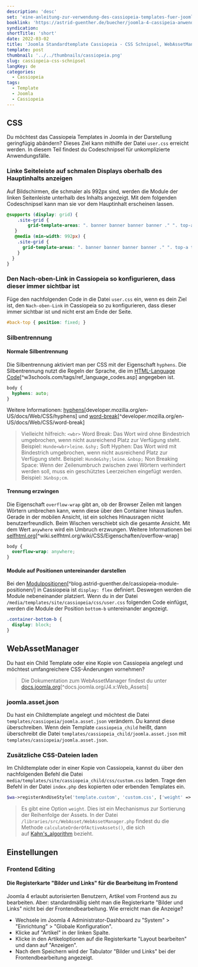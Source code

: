 ```yaml
---
description: 'desc'
set: 'eine-anleitung-zur-verwendung-des-cassiopeia-templates-fuer-joomla-4-themen'
booklink: 'https://astrid-guenther.de/buecher/joomla-4-cassipeia-anwenden'
syndication:
shortTitle: 'short'
date: 2022-03-02
title: 'Joomla Standardtemplate Cassiopeia - CSS Schnipsel, WebAssetManager und nützliche Einstellungen'
template: post
thumbnail: '../../thumbnails/cassiopeia.png'
slug: cassiopeia-css-schnipsel
langKey: de
categories:
  - Cassiopeia
tags:
  - Template
  - Joomla
  - Cassiopeia
---
```











## CSS

Du möchtest das Cassiopeia Templates in Joomla in der Darstellung geringfügig abändern? Dieses Ziel kann mithilfe der Datei `user.css` erreicht werden. In diesem Teil findest du Codeschnipsel für unkomplizierte Anwendungsfälle.<!-- \index{CSS} -->

### Linke Seiteleiste auf schmalen Displays oberhalb des Hauptinhalts anzeigen

Auf Bildschirmen, die schmaler als 992px sind, werden die Module der linken Seitenleiste unterhalb des Inhalts angezeigt. Mit dem folgenden Codeschnipsel kann man sie vor dem Hauptinhalt erscheinen lassen.

```css
@supports (display: grid) {
    .site-grid {
        grid-template-areas: ". banner banner banner banner ." ". top-a top-a top-a top-a ." ". top-b top-b top-b top-b ." ". side-l side-l side-l side-l ." ". comp comp comp comp ." ". side-r side-r side-r side-r ." ". bot-a bot-a bot-a bot-a ." ". bot-b bot-b bot-b bot-b .";
   }
   @media (min-width: 992px) {
    .site-grid {
      grid-template-areas: ". banner banner banner banner ." ". top-a top-a top-a top-a ." ". top-b top-b top-b top-b ." ". side-l comp comp side-r ." ". bot-a bot-a bot-a bot-a ." ". bot-b bot-b bot-b bot-b .";
    }
  }
}
```

### Den Nach-oben-Link in Cassiopeia so konfigurieren, dass dieser immer sichtbar ist

Füge den nachfolgenden Code in die Datei `user.css` ein, wenn es dein Ziel ist, den `Nach-oben-Link` in Cassiopeia so zu konfigurieren, dass dieser immer sichtbar ist und nicht erst am Ende der Seite.<!-- \index{CSS!back to top} --><!-- \index{back to top} --><!-- \index{Nach-oben-Link} -->

```css
#back-top { position: fixed; }
```

### Silbentrennung<!-- \index{CSS!Silbentrennung} -->

#### Normale Silbentrennung

Die Silbentrennung aktiviert man per CSS mit der Eigenschaft `hyphens`. Die Silbentrennung nutzt die Regeln der Sprache, die im [HTML-Language Code](http://www.w3schools.com/tags/ref_language_codes.asp)[^w3schools.com/tags/ref_language_codes.asp] angegeben ist. 

```css
body {
  hyphens: auto;
}
```

Weitere Informationen: [hyphens](https://developer.mozilla.org/en-US/docs/Web/CSS/hyphens)[developer.mozilla.org/en-US/docs/Web/CSS/hyphens] und [word-break](https://developer.mozilla.org/en-US/docs/Web/CSS/word-break)[^developer.mozilla.org/en-US/docs/Web/CSS/word-break]

> Vielleicht hilfreich: `<wbr>` Word Break: Das Wort wird ohne Bindestrich umgebrochen, wenn nicht ausreichend Platz zur Verfügung steht. Beispiel: `Hunde<wbr>leine`. `&shy;` Soft Hyphen: Das Wort wird mit Bindestrich umgebrochen, wenn nicht ausreichend Platz zur Verfügung steht. Beispiel: `Hunde&shy;leine`. `&nbsp;` Non Breaking Space: Wenn der Zeilenumbruch zwischen zwei Wörtern verhindert werden soll, muss ein geschütztes Leerzeichen eingefügt werden. Beispiel: `3&nbsp;cm`.

#### Trennung erzwingen

Die Eigenschaft `overflow-wrap` gibt an, ob der Browser Zeilen mit langen Wörtern umbrechen kann, wenn diese über den Container hinaus laufen. Gerade in der mobilen Ansicht, ist ein solches Hinausragen nicht benutzerfreundlich. Beim Wischen verschiebt sich die gesamte Ansicht. Mit dem Wert `anywhere` wird ein Umbruch erzwungen. Weitere Informationen bei [selfhtml.org](https://wiki.selfhtml.org/wiki/CSS/Eigenschaften/overflow-wrap)[^wiki.selfhtml.org/wiki/CSS/Eigenschaften/overflow-wrap]

```css
body {
  overflow-wrap: anywhere;
}
```

#### Module auf Positionen untereinander darstellen

Bei den [Modulpositionen](https://blog.astrid-guenther.de/cassiopeia-module-positionen/)[^blog.astrid-guenther.de/cassiopeia-module-positionen/] in Cassiopeia ist `display: flex` definiert. Deswegen werden die Module nebeneinander platziert. Wenn du in der Datei `/media/templates/site/cassiopeia/css/user.css` folgenden Code einfügst, werden die Module der Position `bottom-b` untereinander angezeigt.

```css
.container-bottom-b {
  display: block;
}
```

## WebAssetManager

Du hast ein Child Template oder eine Kopie von Cassiopeia angelegt und möchtest umfangreichere CSS-Änderungen vornehmen?<!-- \index{WebAssetManager} -->

> Die Dokumentation zum WebAssetManager findest du unter [docs.joomla.org](https://docs.joomla.org/J4.x:Web_Assets)[^docs.joomla.org/J4.x:Web_Assets]

### joomla.asset.json

Du hast ein Childtemplate angelegt und möchtest die Datei `templates/cassiopeia/joomla.asset.json` verändern. Du kannst diese überschreiben. Wenn dein Template `cassiopeia_child` heißt, dann überschreibt die Datei `templates/cassiopeia_child/joomla.asset.json` mit `templates/cassiopeia/joomla.asset.json`.

### Zusätzliche CSS-Dateien laden

Im Childtemplate oder in einer Kopie von Cassiopeia, kannst du über den nachfolgenden Befehl die Datei `media/templates/site/cassiopeia_child/css/custom.css` laden. Trage den Befehl in der Datei `index.php` des kopierten oder erbenden Templates ein. 

```php
$wa->registerAndUseStyle('template.custom', 'custom.css', ['weight' => '500', 'dependencies' => ['template.active','template.active.language']]);
```

> Es gibt eine Option `weight`. Dies ist ein Mechanismus zur Sortierung der Reihenfolge der Assets. In der Datei `/libraries/src/WebAsset/WebAssetManager.php` findest du die Methode `calculateOrderOfActiveAssets()`, die sich auf [Kahn's_algorithm](https://en.wikipedia.org/wiki/Topological_sorting#Kahn.27s_algorithm) bezieht.

## Einstellungen

### Frontend Editing

#### Die Registerkarte "Bilder und Links" für die Bearbeitung im Frontend<!-- \index{Frontendbearbeitung!Bilder und Links} -->

Joomla 4 erlaubt autorisierten Benutzern, Artikel vom Frontend aus zu bearbeiten. Aber: standardmäßig sieht man die Registerkarte "Bilder und Links" nicht bei der Frontendbearbeitung. Wie erreicht man die Anzeige?
- Wechsele im Joomla 4 Administrator-Dashboard zu "System" > "Einrichtung" > "Globale Konfiguration".
- Klicke auf "Artikel" in der linken Spalte.
- Klicke in den Artikeloptionen auf die Registerkarte "Layout bearbeiten" und dann auf "Anzeigen". 
- Nach dem Speichern wird der Tabulator "Bilder und Links" bei der Frontendbearbeitung angezeigt.